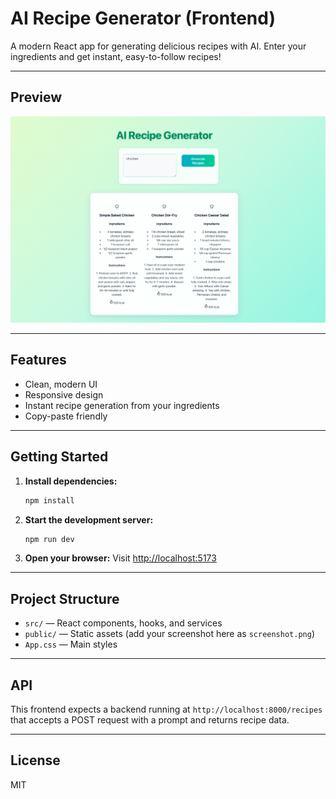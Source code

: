 # AI Recipe Generator (Frontend)

A modern React app for generating delicious recipes with AI. Enter your ingredients and get instant, easy-to-follow recipes!

---

## Preview

![App Screenshot](/frontend/public/screenshot.png)

---

## Features
- Clean, modern UI
- Responsive design
- Instant recipe generation from your ingredients
- Copy-paste friendly

---

## Getting Started

1. **Install dependencies:**
   ```sh
   npm install
   ```
2. **Start the development server:**
   ```sh
   npm run dev
   ```
3. **Open your browser:**
   Visit [http://localhost:5173](http://localhost:5173)

---

## Project Structure
- `src/` — React components, hooks, and services
- `public/` — Static assets (add your screenshot here as `screenshot.png`)
- `App.css` — Main styles

---

## API
This frontend expects a backend running at `http://localhost:8000/recipes` that accepts a POST request with a prompt and returns recipe data.

---

## License
MIT
